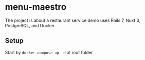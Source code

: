 # menu-maestro
The project is about a restaurant service demo uses Rails 7, Nuxt 3, PostgreSQL, and Docker

## Setup
Start by `docker-compose up -d` at root folder
